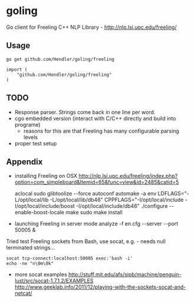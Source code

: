 goling
======

Go client for Freeling C++ NLP Library - http://nlp.lsi.upc.edu/freeling/

## Usage 

    go get github.com/Hendler/goling/freeling

    import (
        "github.com/Hendler/goling/freeling"
    )

## TODO

 - Response parser. Strings come back in one line per word. 
 - cgo embedded version (interact with C/C++ directly and build into programe)
   - reasons for this are that Freeling has many configurable parsing levels  
 - proper test setup
 


## Appendix
 - installing Freeling on OSX http://nlp.lsi.upc.edu/freeling/index.php?option=com_simpleboard&Itemid=65&func=view&id=2485&catid=5

    aclocal
    sudo glibtoolize --force
    autoconf
    automake -a
    env LDFLAGS="-L/opt/local/lib -L/opt/local/lib/db46" CPPFLAGS="-I/opt/local/include -I/opt/local/include/boost -I/opt/local/include/db46" ./configure --enable-boost-locale 
    make 
    sudo make install


- launching Freeling in server mode
    analyze -f en.cfg  --server --port 50005 &

Tried test Freeling sockets from Bash, use socat, e.g. - needs null terminated strings...
    
    socat tcp-connect:localhost:50005 exec:'bash -i'
    echo -ne "n\0m\0k"

 - more socat examples
   http://stuff.mit.edu/afs/sipb/machine/penguin-lust/src/socat-1.7.1.2/EXAMPLES
   http://www.geeklab.info/2011/12/playing-with-the-sockets-socat-and-netcat/

